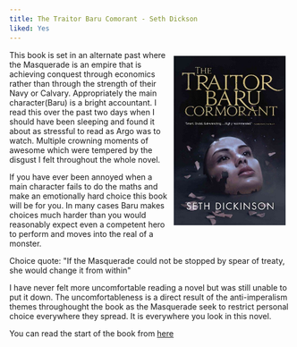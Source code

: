 ```yaml
---
title: The Traitor Baru Comorant - Seth Dickson
liked: Yes
---
```

<img src="/images/ttbc.jpg" style="float: right; margin: 10px; width:200px;" />
This book is set in an alternate past where the Masquerade is an empire that is achieving conquest through economics rather than through the strength of their Navy or Calvary. Appropriately the main character(Baru) is a bright accountant. I read this over the past two days when I should have been sleeping and found it about as stressful to read as Argo was to watch. Multiple crowning moments of awesome which were tempered by the disgust I felt throughout the whole novel. 

If you have ever been annoyed when a main character fails to do the maths and make an emotionally hard choice this book will be for you. In many cases Baru makes choices much harder than you would reasonably expect even a competent hero to perform and moves into the real of a monster.

Choice quote: "If the Masquerade could not be stopped by spear of treaty, she would change it from within"

I have never felt more uncomfortable reading a novel but was still unable to put it down. The uncomfortableness is a direct result of the anti-imperalism themes throughought the book as the Masquerade seek to restrict personal choice everywhere they spread. It is everywhere you look in this novel.

You can read the start of the book from [here](http://www.tor.com/2015/05/26/excerpt-the-traitor-baru-cormorant-seth-dickinson/)
